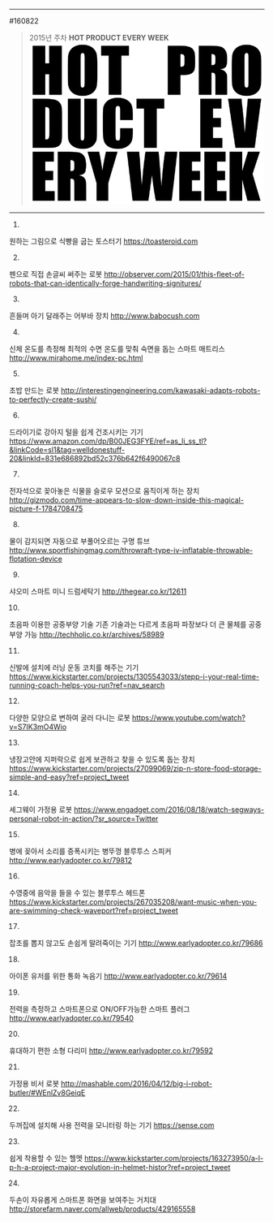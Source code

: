 
---  
#160822  
> 2015년 주차 **HOT PRODUCT EVERY WEEK**  
> ![pic](../image/MAIN.png)  

---  

1.
원하는 그림으로 식빵을 굽는 토스터기
https://toasteroid.com

2.
펜으로 직접 손글씨 써주는 로봇
http://observer.com/2015/01/this-fleet-of-robots-that-can-identically-forge-handwriting-signitures/

3.
흔들며 아기 달래주는 어부바 장치
http://www.babocush.com


4.
신체 온도를 측정해 최적의 수면 온도를 맞춰 숙면을 돕는 스마트 매트리스
http://www.mirahome.me/index-pc.html

5.
초밥 만드는 로봇
http://interestingengineering.com/kawasaki-adapts-robots-to-perfectly-create-sushi/

6.
드라이기로 강아지 털을 쉽게 건조시키는 기기
https://www.amazon.com/dp/B00JEG3FYE/ref=as_li_ss_tl?&linkCode=sl1&tag=welldonestuff-20&linkId=831e686892bd52c376b642f6490067c8

7.
전자석으로 꽂아놓은 식물을 슬로우 모션으로 움직이게 하는 장치
http://gizmodo.com/time-appears-to-slow-down-inside-this-magical-picture-f-1784708475

8.
물이 감지되면 자동으로 부풀어오르는 구명 튜브
http://www.sportfishingmag.com/throwraft-type-iv-inflatable-throwable-flotation-device

9.
샤오미 스마트 미니 드럼세탁기
http://thegear.co.kr/12611

10.
초음파 이용한 공중부양 기술
기존 기술과는 다르게 초음파 파장보다 더 큰 물체를 공중부양 가능
http://techholic.co.kr/archives/58989

11.
신발에 설치에 러닝 운동 코치를 해주는 기기
https://www.kickstarter.com/projects/1305543033/stepp-i-your-real-time-running-coach-helps-you-run?ref=nav_search


12.
다양한 모양으로 변하여 굴러 다니는 로봇
https://www.youtube.com/watch?v=S7IK3mO4Wio

13.
냉장고안에 지퍼락으로 쉽게 보관하고 찾을 수 있도록 돕는 장치
https://www.kickstarter.com/projects/27099069/zip-n-store-food-storage-simple-and-easy?ref=project_tweet

14.
세그웨이 가정용 로봇
https://www.engadget.com/2016/08/18/watch-segways-personal-robot-in-action/?sr_source=Twitter


15.
병에 꽂아서 소리를 증폭시키는 병뚜껑 블루투스 스피커
http://www.earlyadopter.co.kr/79812

16.
수영중에 음악을 들을 수 있는 블루투스 헤드폰
https://www.kickstarter.com/projects/267035208/want-music-when-you-are-swimming-check-waveport?ref=project_tweet


17.
잡초를 뽑지 않고도 손쉽게 말려죽이는 기기
http://www.earlyadopter.co.kr/79686

18.
아이폰 유저를 위한 통화 녹음기
http://www.earlyadopter.co.kr/79614

19.
전력을 측정하고 스마트폰으로 ON/OFF가능한 스마트 플러그
http://www.earlyadopter.co.kr/79540

20.
휴대하기 편한 소형 다리미
http://www.earlyadopter.co.kr/79592

21.
가정용 비서 로봇
http://mashable.com/2016/04/12/big-i-robot-butler/#WEnlZv8GeiqE

22.
두꺼집에 설치해 사용 전력을 모니터링 하는 기기
https://sense.com

23.
쉽게 착용할 수 있는 헬멧
https://www.kickstarter.com/projects/163273950/a-l-p-h-a-project-major-evolution-in-helmet-histor?ref=project_tweet

24.
두손이 자유롭게 스마트폰 화면을 보여주는 거치대
http://storefarm.naver.com/allweb/products/429165558

